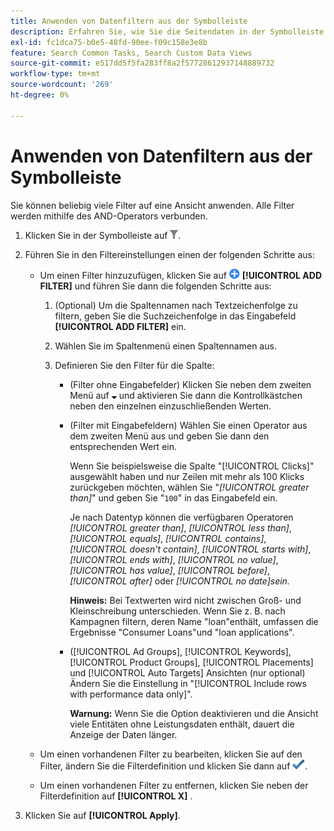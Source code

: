```yaml
---
title: Anwenden von Datenfiltern aus der Symbolleiste
description: Erfahren Sie, wie Sie die Seitendaten in der Symbolleiste filtern.
exl-id: fc1dca75-b0e5-48fd-90ee-f09c158e3e8b
feature: Search Common Tasks, Search Custom Data Views
source-git-commit: e517dd5f5fa283ff8a2f57728612937148889732
workflow-type: tm+mt
source-wordcount: '269'
ht-degree: 0%

---
```


# Anwenden von Datenfiltern aus der Symbolleiste

Sie können beliebig viele Filter auf eine Ansicht anwenden. Alle Filter werden mithilfe des AND-Operators verbunden.

1. Klicken Sie in der Symbolleiste auf ![Filter](/help/search-social-commerce/assets/filter.png "Filter").

1. Führen Sie in den Filtereinstellungen einen der folgenden Schritte aus:

   * Um einen Filter hinzuzufügen, klicken Sie auf ![Filter hinzufügen](/help/search-social-commerce/assets/add.png "Filter hinzufügen") **[!UICONTROL ADD FILTER]** und führen Sie dann die folgenden Schritte aus:

      1. (Optional) Um die Spaltennamen nach Textzeichenfolge zu filtern, geben Sie die Suchzeichenfolge in das Eingabefeld **[!UICONTROL ADD FILTER]** ein.

      1. Wählen Sie im Spaltenmenü einen Spaltennamen aus.

      1. Definieren Sie den Filter für die Spalte:

         * (Filter ohne Eingabefelder) Klicken Sie neben dem zweiten Menü auf ![Nach-unten-Pfeil](/help/search-social-commerce/assets/arrow-down-expand.png "Nach-unten-Pfeil") und aktivieren Sie dann die Kontrollkästchen neben den einzelnen einzuschließenden Werten.

         * (Filter mit Eingabefeldern) Wählen Sie einen Operator aus dem zweiten Menü aus und geben Sie dann den entsprechenden Wert ein.

           Wenn Sie beispielsweise die Spalte &quot;[!UICONTROL Clicks]&quot; ausgewählt haben und nur Zeilen mit mehr als 100 Klicks zurückgeben möchten, wählen Sie &quot;*[!UICONTROL greater than]*&quot; und geben Sie &quot;`100`&quot; in das Eingabefeld ein.

           Je nach Datentyp können die verfügbaren Operatoren *[!UICONTROL greater than]*, *[!UICONTROL less than]*, *[!UICONTROL equals]*, *[!UICONTROL contains]*, *[!UICONTROL doesn't contain]*, *[!UICONTROL starts with]*, *[!UICONTROL ends with]*, *[!UICONTROL no value]*, *[!UICONTROL has value]*, *[!UICONTROL before]*, *[!UICONTROL after]* oder *[!UICONTROL no date]sein.*

           **Hinweis:** Bei Textwerten wird nicht zwischen Groß- und Kleinschreibung unterschieden. Wenn Sie z. B. nach Kampagnen filtern, deren Name &quot;loan&quot;enthält, umfassen die Ergebnisse &quot;Consumer Loans&quot;und &quot;loan applications&quot;.

         * ([!UICONTROL Ad Groups], [!UICONTROL Keywords], [!UICONTROL Product Groups], [!UICONTROL Placements] und [!UICONTROL Auto Targets] Ansichten (nur optional) Ändern Sie die Einstellung in &quot;[!UICONTROL Include rows with performance data only]&quot;.

           **Warnung:** Wenn Sie die Option deaktivieren und die Ansicht viele Entitäten ohne Leistungsdaten enthält, dauert die Anzeige der Daten länger.

   * Um einen vorhandenen Filter zu bearbeiten, klicken Sie auf den Filter, ändern Sie die Filterdefinition und klicken Sie dann auf ![Filter aktualisieren](/help/search-social-commerce/assets/select.png "Filter aktualisieren").

   * Um einen vorhandenen Filter zu entfernen, klicken Sie neben der Filterdefinition auf **[!UICONTROL X]** .

1. Klicken Sie auf **[!UICONTROL Apply]**.
